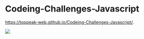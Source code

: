 # Codeing-Challenges-Javascript

https://toppeak-web.github.io/Codeing-Challenges-Javascript/.

<img src="https://user-images.githubusercontent.com/60978437/93762460-92450e00-fc4a-11ea-88ae-5045c464cb75.png">

<!--
<img src="https://user-images.githubusercontent.com/60978437/93755199-d978d200-fc3d-11ea-84df-c9be3f382abc.png">
pdf 
https://pdfswitch.s3.ap-northeast-2.amazonaws.com/pdfswitch/d/2/2020-09/52759dae8c094d648790dea3eefe4d3c/9dfb4e3f-52e3-4e2a-997a-db5608b4164a
-->
